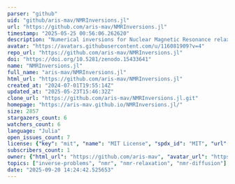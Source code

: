 ```yaml
---
parser: "github"
uid: "github/aris-mav/NMRInversions.jl"
url: "https://github.com/aris-mav/NMRInversions.jl"
timestamp: "2025-05-25 00:56:06.262620"
description: "Numerical inversions for Nuclear Magnetic Resonance relaxation and diffusion experiments.  Click on the link below for the full documentation."
avatar: "https://avatars.githubusercontent.com/u/116081909?v=4"
repo_url: "https://github.com/aris-mav/NMRInversions.jl"
doi: "https://doi.org/10.5281/zenodo.15433641"
name: "NMRInversions.jl"
full_name: "aris-mav/NMRInversions.jl"
html_url: "https://github.com/aris-mav/NMRInversions.jl"
created_at: "2024-07-01T19:55:14Z"
updated_at: "2025-05-23T15:46:32Z"
clone_url: "https://github.com/aris-mav/NMRInversions.jl.git"
homepage: "https://aris-mav.github.io/NMRInversions.jl/"
size: 2857
stargazers_count: 6
watchers_count: 6
language: "Julia"
open_issues_count: 7
license: {"key": "mit", "name": "MIT License", "spdx_id": "MIT", "url": "https://api.github.com/licenses/mit", "node_id": "MDc6TGljZW5zZTEz"}
subscribers_count: 1
owner: {"html_url": "https://github.com/aris-mav", "avatar_url": "https://avatars.githubusercontent.com/u/116081909?v=4", "login": "aris-mav", "type": "User"}
topics: ["inverse-problems", "nmr", "nmr-relaxation", "nmr-diffusion"]
date: "2025-09-20 14:24:42.525653"
---
```

